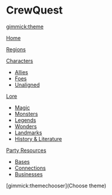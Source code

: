 <!--
  -- Name of your wiki
  -- Do NOT remove the leading `#` character.
  -->

# CrewQuest


<!--
  -- Default theme
  -- (Read: http://dynalon.github.io/mdwiki/#!customizing.md#Theme_chooser)
  -->

[gimmick:theme](slate)


<!--
  -- Navigation
  -- (Read: http://dynalon.github.io/mdwiki/#!quickstart.md#Adding_a_navigation)
  -->

[Home](index.md)

[Regions](pages/regions/index.md)

[Characters]()

  * [Allies](pages/characters/allies.md)
  * [Foes](pages/characters/enemies.md)
  * [Unaligned](pages/characters/other.md)

[Lore]()

  * [Magic](pages/lore/magic.md)
  * [Monsters](pages/lore/monsters.md)
  * [Legends](pages/lore/legends.md)
  * [Wonders](pages/lore/artifacts.md)
  * [Landmarks](pages/lore/places.md)
  * [History & Literature](pages/lore/books.md)

[Party Resources]()

  * [Bases](pages/party/bases.md)
  * [Connections](pages/party/connections.md)
  * [Businesses](pages/party/businesses.md)

<!-- A more complex navigation example: ----------------------------------------

[Menu Item 1]()

  * # SubMenu Heading 1
  * [SubMenu Item 1](pages/subitem1.md)
  * [SubMenu Item 2](pages/subitem2.md)
  - - - -
  * # SubMenu Heading 2
  * [SubMenu Item 3](pages/subitem3.md)
  - - - -
  * # SubMenu Heading 3
  * [SubMenu Item 3](pages/subitem3.md)

[Menu Item 2](pages/item2.md)

[Menu Item 3](pages/item3.md)

---------------------------------------------------------------------------- -->

<!--
  -- Change the Language
  -- Could be useful when there's more than one language wiki.
  -->

<!--
[Change the Language]()

  * [English (United States)](/en_US/)
  * [English (United Kingdom)](/en_GB/)
  * [Italian](/it/)
-->

<!--
  -- Let the user choose a theme
  -- (Read: http://dynalon.github.io/mdwiki/#!quickstart.md#Adding_a_navigation)
  -->


[gimmick:themechooser](Choose theme)

